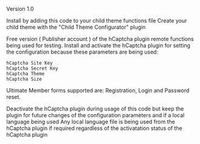 Version 1.0

Install by adding this code to your child theme functions file
Create your child theme with the "Child Theme Configurator" plugin

Free version ( Publisher account ) of the hCaptcha plugin remote functions being used for testing.
Install and activate the hCaptcha plugin for setting the configuration because these parameters are being used:

    hCaptcha Site Key
    hCaptcha Secret Key 
    hCaptcha Theme
    hCaptcha Size

Ultimate Member forms supported are: Registration, Login and Password reset.

Deactivate the hCaptcha plugin during usage of this code but keep the plugin for future changes of the configuration parameters and if a local language being used
Any local language file is being used from the hCaptcha plugin if required regardless of the activatation status of the hCaptcha plugin

